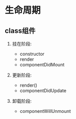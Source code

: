# 生命周期

## class组件

1. 挂在阶段:
   - constructor
   - render
   - componentDidMount

2. 更新阶段:
   - render()
   - componentDidUpdate

3. 卸载阶段:
   - componentWillUnmount